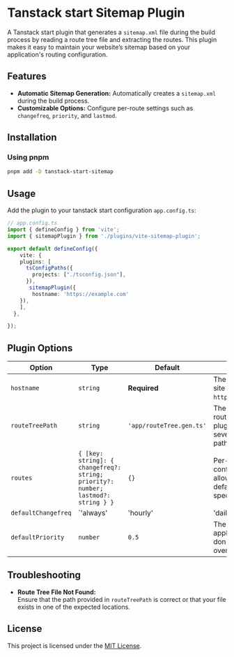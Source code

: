# Tanstack start Sitemap Plugin

A Tanstack start plugin that generates a `sitemap.xml` file during the build process by reading a route tree file and extracting the routes. This plugin makes it easy to maintain your website’s sitemap based on your application's routing configuration.

## Features

- **Automatic Sitemap Generation:** Automatically creates a `sitemap.xml` during the build process.
- **Customizable Options:** Configure per-route settings such as `changefreq`, `priority`, and `lastmod`.

## Installation

### Using pnpm 

```bash
pnpm add -D tanstack-start-sitemap
```

## Usage

Add the plugin to your tanstack start configuration `app.config.ts`:

```ts
// app.config.ts
import { defineConfig } from 'vite';
import { sitemapPlugin } from './plugins/vite-sitemap-plugin';

export default defineConfig({
    vite: {
    plugins: [
      tsConfigPaths({
        projects: ["./tsconfig.json"],
      }),
       sitemapPlugin({
        hostname: 'https://example.com'
    }),
    ],
  },

});
```

## Plugin Options

| Option               | Type                                                            | Default                    | Description                                                                                     |
| -------------------- | --------------------------------------------------------------- | -------------------------- | ----------------------------------------------------------------------------------------------- |
| `hostname`           | `string`                                                        | **Required**               | The base URL of your site (e.g., `https://example.com`).                                        |
| `routeTreePath`      | `string`                                                        | `'app/routeTree.gen.ts'`   | The path to your route tree file. The plugin will search several possible paths to locate it.   |
| `routes`             | `{ [key: string]: { changefreq?: string; priority?: number; lastmod?: string } }` | `{}`                       | Per-route configuration that allows overriding default settings for specific routes.           |
| `defaultChangefreq`  | `'always' | 'hourly' | 'daily' | 'weekly' | 'monthly' | 'yearly' | 'never'` | `'weekly'`                | The default change frequency applied to routes that don't have an override.                     |
| `defaultPriority`    | `number`                                                        | `0.5`                      | The default priority applied to routes that don't have an override.                            |

## Troubleshooting

- **Route Tree File Not Found:**  
  Ensure that the path provided in `routeTreePath` is correct or that your file exists in one of the expected locations.
  
## License

This project is licensed under the [MIT License](LICENSE).

